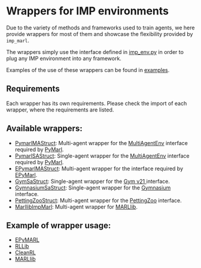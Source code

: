 # Wrappers for IMP environments

Due to the variety of methods and frameworks used to train agents, we here provide wrappers for most of them and showcase the flexibility provided by `imp_marl`.

The wrappers simply use the interface defined in [imp_env.py](../environments/imp_env.py) in order to plug any IMP environment into any framework.

Examples of the use of these wrappers can be found in [examples](examples).

## Requirements

Each wrapper has its own requirements. Please check the import of each wrapper, where the requirements are listed.

## Available wrappers:
- [PymarlMAStruct](pymarl_wrapper/pymarl_wrap_ma_struct.py): Multi-agent wrapper for the [MultiAgentEnv](pymarl_wrapper/MultiAgentEnv.py) interface required by [PyMarl](pymarl_wrapper/README.md).
- [PymarlSAStruct](pymarl_wrapper/pymarl_wrap_sa_struct.py): Single-agent wrapper for the [MultiAgentEnv](SingleAgentEnv.py) interface required by [PyMarl](pymarl_wrapper/README.md).
- [EPymarlMAStruct](epymarl/epymarl_wrap_ma_struct.py): Multi-agent wrapper for the interface required by [EPyMarl](https://github.com/uoe-agents/epymarl/tree/main).
- [GymSaStruct](gym/gym_wrap_sa_struct.py): Single-agent wrapper for the [Gym v21 ](https://gymnasium.farama.org/v0.27.1/content/migration-guide/) interface.
- [GymnasiumSaStruct](gymnasium/gymnasium_wrap_sa_struct.py): Single-agent wrapper for the [Gymnasium](https://gymnasium.farama.org/api/env/) interface.
- [PettingZooStruct](pettingzoo/pettingzoo_wrap_struct.py): Multi-agent wrapper for the [PettingZoo](https://pettingzoo.farama.org/) interface.
- [MarllibImpMarl](marllib/marllib_wrap_ma_struct.py): Multi-agent wrapper for [MARLlib](https://github.com/Replicable-MARL/MARLlib).

## Example of wrapper usage:
- [EPyMARL](examples/epymarl/)
- [RLLib](examples/rllib/)
- [CleanRL](examples/cleanrl/)
- [MARLlib](examples/marllib/)
